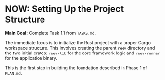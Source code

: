 # NOW: Setting Up the Project Structure

**Main Goal:** Complete Task 1.1 from `TASKS.md`.

The immediate focus is to initialize the Rust project with a proper Cargo workspace structure. This involves creating the parent `reev` directory and the two initial crates: `reev-lib` for the core framework logic and `reev-runner` for the application binary.

This is the first step in building the foundation described in Phase 1 of `PLAN.md`.